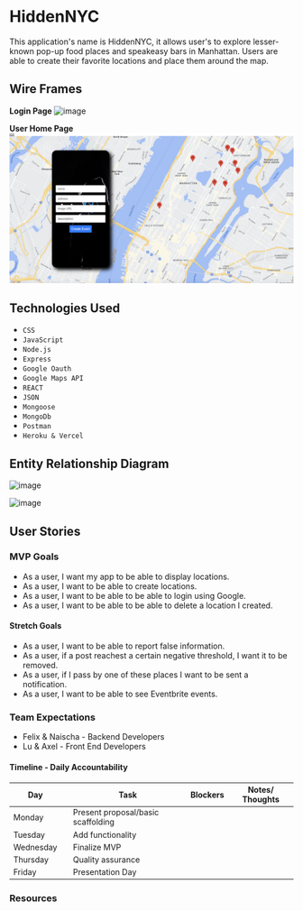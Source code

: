 
# HiddenNYC

This application's name is HiddenNYC, it allows user's to explore lesser-known pop-up food places and speakeasy bars in Manhattan. Users are able to create their favorite locations and place them around the map.

## Wire Frames

**Login Page**
![image](image.png)

**User Home Page**
![image](<user homepage.png>)

## Technologies Used

- `CSS`
- `JavaScript`
- `Node.js`
- `Express`
- `Google Oauth`
- `Google Maps API`
- `REACT`
- `JSON`
- `Mongoose`
- `MongoDb`
- `Postman`
- `Heroku & Vercel`

## Entity Relationship Diagram

![image](https://raw.git.generalassemb.ly/felix-carela-GA/Project-3-Proposal/main/HiddeNYC.jpeg?token=AAAMIBK6LIBB76JQA5IEYRDFD3GN6)

![image](https://raw.git.generalassemb.ly/felix-carela-GA/Project-3-Proposal/main/HiddenNYC%20Data.png?token=AAAMIBLPU2ILML7WBLWNRQTFD3GPW)

## User Stories

### MVP Goals

- As a user, I want my app to be able to display locations.
- As a user, I want to be able to create locations.
- As a user, I want to be able to be able to login using Google.
- As a user, I want to be able to be able to delete a location I created.

#### Stretch Goals

- As a user, I want to be able to report false information.
- As a user, if a post reachest a certain negative threshold, I want it to be removed.
- As a user, if I pass by one of these places I want to be sent a notification.
- As a user, I want to be able to see Eventbrite events.

### Team Expectations
- Felix & Naischa - Backend Developers
- Lu & Axel - Front End Developers

#### Timeline - Daily Accountability

| Day        |   | Task                               | Blockers | Notes/ Thoughts |
|------------|---|------------------------------------|----------|-----------------|
| Monday     |   | Present proposal/basic scaffolding |          |                 |
| Tuesday    |   | Add functionality                  |          |                 |
| Wednesday  |   | Finalize MVP                       |          |                 |
| Thursday   |   | Quality assurance                  |          |                 |
| Friday     |   | Presentation Day                   |          |                 |

### Resources
